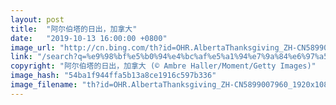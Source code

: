 ```yaml
---
layout: post
title:  "阿尔伯塔的日出，加拿大"
date:   "2019-10-13 16:00:00 +0800"
image_url: "http://cn.bing.com/th?id=OHR.AlbertaThanksgiving_ZH-CN5899007960_1920x1080.jpg&rf=LaDigue_1920x1080.jpg&pid=hp"
link: "/search?q=%e9%98%bf%e5%b0%94%e4%bc%af%e5%a1%94%e7%9a%84%e6%97%a5%e5%87%ba&form=hpcapt&mkt=zh-cn"
copyright: "阿尔伯塔的日出，加拿大 (© Ambre Haller/Moment/Getty Images)"
image_hash: "54ba1f944ffa5b13a8ce1916c597b336"
image_filename: "th?id=OHR.AlbertaThanksgiving_ZH-CN5899007960_1920x1080.jpg&rf=LaDigue_1920x1080.jpg&pid=hp"
---
```

